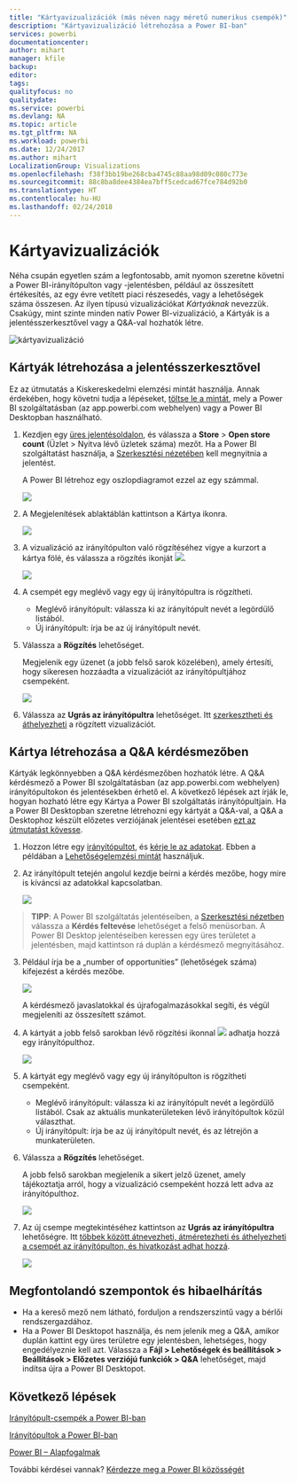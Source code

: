 ```yaml
---
title: "Kártyavizualizációk (más néven nagy méretű numerikus csempék)"
description: "Kártyavizualizáció létrehozása a Power BI-ban"
services: powerbi
documentationcenter: 
author: mihart
manager: kfile
backup: 
editor: 
tags: 
qualityfocus: no
qualitydate: 
ms.service: powerbi
ms.devlang: NA
ms.topic: article
ms.tgt_pltfrm: NA
ms.workload: powerbi
ms.date: 12/24/2017
ms.author: mihart
LocalizationGroup: Visualizations
ms.openlocfilehash: f38f3bb19be268cba4745c88aa98d09c080c773e
ms.sourcegitcommit: 88c8ba8dee4384ea7bff5cedcad67fce784d92b0
ms.translationtype: HT
ms.contentlocale: hu-HU
ms.lasthandoff: 02/24/2018
---
```

# <a name="card-visualizations"></a>Kártyavizualizációk
Néha csupán egyetlen szám a legfontosabb, amit nyomon szeretne követni a Power BI-irányítópulton vagy -jelentésben, például az összesített értékesítés, az egy évre vetített piaci részesedés, vagy a lehetőségek száma összesen. Az ilyen típusú vizualizációkat *Kártyáknak* nevezzük. Csakúgy, mint szinte minden natív Power BI-vizualizáció, a Kártyák is a jelentésszerkesztővel vagy a Q&A-val hozhatók létre.

![kártyavizualizáció](media/power-bi-visualization-card/pbi_opptuntiescard.png)

## <a name="create-a-card-using-the-report-editor"></a>Kártyák létrehozása a jelentésszerkesztővel
Ez az útmutatás a Kiskereskedelmi elemzési mintát használja. Annak érdekében, hogy követni tudja a lépéseket, [töltse le a mintát](sample-datasets.md), mely a Power BI szolgáltatásban (az app.powerbi.com webhelyen) vagy a Power BI Desktopban használható.   

1. Kezdjen egy [üres jelentésoldalon](power-bi-report-add-page.md), és válassza a **Store** \> **Open store count** (Üzlet > Nyitva lévő üzletek száma) mezőt. Ha a Power BI szolgáltatást használja, a [Szerkesztési nézetében](service-interact-with-a-report-in-editing-view.md) kell megnyitnia a jelentést.

    A Power BI létrehoz egy oszlopdiagramot ezzel az egy számmal.

   ![](media/power-bi-visualization-card/pbi_rptnumbertilechart.png)
2. A Megjelenítések ablaktáblán kattintson a Kártya ikonra.

   ![](media/power-bi-visualization-card/pbi_changechartcard.png)
6. A vizualizáció az irányítópulton való rögzítéséhez vigye a kurzort a kártya fölé, és válassza a rögzítés ikonját ![](media/power-bi-visualization-card/pbi_pintile.png).

   ![](media/power-bi-visualization-card/power-bi-pin-icon.png)
7. A csempét egy meglévő vagy egy új irányítópultra is rögzítheti.

   * Meglévő irányítópult: válassza ki az irányítópult nevét a legördülő listából.
   * Új irányítópult: írja be az új irányítópult nevét.
8. Válassza a **Rögzítés** lehetőséget.

   Megjelenik egy üzenet (a jobb felső sarok közelében), amely értesíti, hogy sikeresen hozzáadta a vizualizációt az irányítópultjához csempeként.

   ![](media/power-bi-visualization-card/power-bi-pin-success-message.png)
9. Válassza az **Ugrás az irányítópultra** lehetőséget. Itt [szerkesztheti és áthelyezheti](service-dashboard-edit-tile.md) a rögzített vizualizációt.


## <a name="create-a-card-from-the-qa-question-box"></a>Kártya létrehozása a Q&A kérdésmezőben
Kártyák legkönnyebben a Q&A kérdésmezőben hozhatók létre. A Q&A kérdésmező a Power BI szolgáltatásban (az app.powerbi.com webhelyen) irányítópultokon és jelentésekben érhető el. A következő lépések azt írják le, hogyan hozható létre egy Kártya a Power BI szolgáltatás irányítópultjain. Ha a Power BI Desktopban szeretne létrehozni egy kártyát a Q&A-val, a Q&A a Desktophoz készült előzetes verziójának jelentései esetében [ezt az útmutatást kövesse](https://powerbi.microsoft.com/en-us/blog/power-bi-desktop-december-feature-summary/#QandA).

1. Hozzon létre egy [irányítópultot](service-dashboards.md), és [kérje le az adatokat](service-get-data.md). Ebben a példában a [Lehetőségelemzési mintát](sample-opportunity-analysis.md) használjuk.

1. Az irányítópult tetején angolul kezdje beírni a kérdés mezőbe, hogy mire is kíváncsi az adatokkal kapcsolatban. 

   ![](media/power-bi-visualization-card/power-bi-q-and-a-box.png)

>**TIPP**: A Power BI szolgáltatás jelentéseiben, a [Szerkesztési nézetben](service-reading-view-and-editing-view.md) válassza a **Kérdés feltevése** lehetőséget a felső menüsorban. A Power BI Desktop jelentéseiben keressen egy üres területet a jelentésben, majd kattintson rá duplán a kérdésmező megnyitásához.

3. Például írja be a „number of opportunities” (lehetőségek száma) kifejezést a kérdés mezőbe.

   ![](media/power-bi-visualization-card/power-bi-q-and-a.png)

   A kérdésmező javaslatokkal és újrafogalmazásokkal segíti, és végül megjeleníti az összesített számot.  
4. A kártyát a jobb felső sarokban lévő rögzítési ikonnal ![](media/power-bi-visualization-card/pbi_pintile.png) adhatja hozzá egy irányítópulthoz.

   ![](media/power-bi-visualization-card/power-bi-pin.png)
5. A kártyát egy meglévő vagy egy új irányítópulton is rögzítheti csempeként.

   * Meglévő irányítópult: válassza ki az irányítópult nevét a legördülő listából. Csak az aktuális munkaterületeken lévő irányítópultok közül választhat.
   * Új irányítópult: írja be az új irányítópult nevét, és az létrejön a munkaterületen.
6. Válassza a **Rögzítés** lehetőséget.

   A jobb felső sarokban megjelenik a sikert jelző üzenet, amely tájékoztatja arról, hogy a vizualizáció csempeként hozzá lett adva az irányítópulthoz.  

   ![](media/power-bi-visualization-card/power-bi-success.png)
7. Az új csempe megtekintéséhez kattintson az **Ugrás az irányítópultra** lehetőségre. Itt [többek között átnevezheti, átméretezheti és áthelyezheti a csempét az irányítópulton, és hivatkozást adhat hozzá](service-dashboard-edit-tile.md).

   ![](media/power-bi-visualization-card/power-bi-pinned.png)

## <a name="considerations-and-troubleshooting"></a>Megfontolandó szempontok és hibaelhárítás
- Ha a kereső mező nem látható, forduljon a rendszerszintű vagy a bérlői rendszergazdához.    
- Ha a Power BI Desktopot használja, és nem jelenik meg a Q&A, amikor duplán kattint egy üres területre egy jelentésben, lehetséges, hogy engedélyeznie kell azt.  Válassza a **Fájl > Lehetőségek és beállítások > Beállítások > Előzetes verziójú funkciók > Q&A** lehetőséget, majd indítsa újra a Power BI Desktopot.


## <a name="next-steps"></a>Következő lépések
[Irányítópult-csempék a Power BI-ban](service-dashboard-tiles.md)

[Irányítópultok a Power BI-ban](service-dashboards.md)

[Power BI – Alapfogalmak](service-basic-concepts.md)

További kérdései vannak? [Kérdezze meg a Power BI közösségét](http://community.powerbi.com/)
